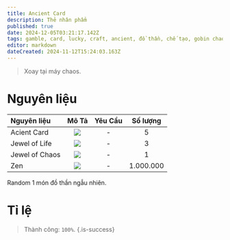```yaml
---
title: Ancient Card
description: Thẻ nhân phẩm
published: true
date: 2024-12-05T03:21:17.142Z
tags: gamble, card, lucky, craft, ancient, đồ thần, chế tạo, gobin chaos
editor: markdown
dateCreated: 2024-11-12T15:24:03.163Z
---
```


> Xoay tại máy chaos.

# Nguyên liệu

| Nguyên liệu | Mô Tả | Yêu Cầu | Số lượng |
|:------------|:----:|:--------:|:---------:|
| Acient Card | ![](https://mu0rs.com/item_images/14/145.gif) | - | 5 |
| Jewel of Life | ![](https://mu0rs.com/item_images/14/16.gif) | - | 3 |
| Jewel of Chaos | ![](https://mu0rs.com/item_images/12/15.gif) | - | 1 |
| Zen | ![](https://mu0rs.com/item_images/14/15.gif) | - | 1.000.000 |

Random 1 món đồ thần ngẫu nhiên.

# Tỉ lệ

> Thành công: `100%`.
{.is-success}